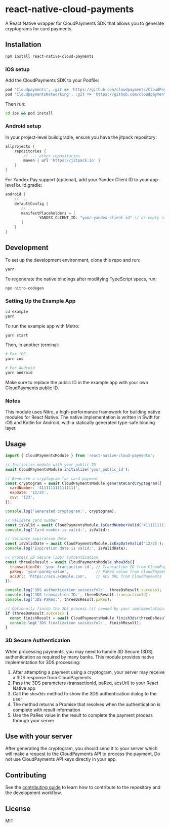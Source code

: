 # react-native-cloud-payments

A React Native wrapper for CloudPayments SDK that allows you to generate cryptograms for card payments.

## Installation

```sh
npm install react-native-cloud-payments
```

### iOS setup

Add the CloudPayments SDK to your Podfile:

```ruby
pod 'Cloudpayments', :git => 'https://github.com/cloudpayments/CloudPayments-SDK-iOS', :tag => '1.1.9'
pod 'CloudpaymentsNetworking', :git => 'https://github.com/cloudpayments/CloudPayments-SDK-iOS', :tag => '1.1.9'
```

Then run:

```sh
cd ios && pod install
```

### Android setup

In your project-level build.gradle, ensure you have the jitpack repository:

```gradle
allprojects {
    repositories {
        // ... other repositories
        maven { url 'https://jitpack.io' }
    }
}
```

For Yandex Pay support (optional), add your Yandex Client ID to your app-level build.gradle:

```gradle
android {
    // ...
    defaultConfig {
       // ...
       manifestPlaceholders = [
               YANDEX_CLIENT_ID: "your-yandex-client-id" // or empty string if not used
       ]
    }
}
```

## Development

To set up the development environment, clone this repo and run:

```sh
yarn
```

To regenerate the native bindings after modifying TypeScript specs, run:

```sh
npx nitro-codegen
```

### Setting Up the Example App

```sh
cd example
yarn
```

To run the example app with Metro:

```sh
yarn start
```

Then, in another terminal:

```sh
# For iOS
yarn ios

# For Android
yarn android
```

Make sure to replace the public ID in the example app with your own CloudPayments public ID.

### Notes

This module uses Nitro, a high-performance framework for building native modules for React Native. The native implementation is written in Swift for iOS and Kotlin for Android, with a statically generated type-safe binding layer.

## Usage

```javascript
import { CloudPaymentsModule } from 'react-native-cloud-payments';

// Initialize module with your public ID
await CloudPaymentsModule.initialize('your_public_id');

// Generate a cryptogram for card payment
const cryptogram = await CloudPaymentsModule.generateCardCryptogram({
  cardNumber: '4111111111111111',
  expDate: '12/25',
  cvv: '123',
});

console.log('Generated cryptogram:', cryptogram);

// Validate card number
const isValid = await CloudPaymentsModule.isCardNumberValid('4111111111111111');
console.log('Card number is valid:', isValid);

// Validate expiration date
const isValidDate = await CloudPaymentsModule.isExpDateValid('12/25');
console.log('Expiration date is valid:', isValidDate);

// Process 3D Secure (3DS) authentication
const threeDsResult = await CloudPaymentsModule.show3ds({
  transactionId: 'your-transaction-id', // Transaction ID from CloudPayments
  paReq: 'your-pareq-value',            // PaReq value from CloudPayments
  acsUrl: 'https://acs.example.com',    // ACS URL from CloudPayments
});

console.log('3DS authentication successful:', threeDsResult.success);
console.log('3DS transaction ID:', threeDsResult.transactionId);
console.log('3DS PaRes:', threeDsResult.paRes);

// Optionally finish the 3DS process (if needed by your implementation)
if (threeDsResult.success) {
  const finishResult = await CloudPaymentsModule.finish3ds(threeDsResult.transactionId);
  console.log('3DS finalization successful:', finishResult);
}
```

### 3D Secure Authentication

When processing payments, you may need to handle 3D Secure (3DS) authentication as required by many banks. This module provides native implementation for 3DS processing:

1. After attempting a payment using a cryptogram, your server may receive a 3DS response from CloudPayments
2. Pass the 3DS parameters (transactionId, paReq, acsUrl) to your React Native app
3. Call the `show3ds` method to show the 3DS authentication dialog to the user
4. The method returns a Promise that resolves when the authentication is complete with result information
5. Use the PaRes value in the result to complete the payment process through your server

## Use with your server

After generating the cryptogram, you should send it to your server which will make a request to the CloudPayments API to process the payment. Do not use CloudPayments API keys directly in your app.

## Contributing

See the [contributing guide](CONTRIBUTING.md) to learn how to contribute to the repository and the development workflow.

## License

MIT
